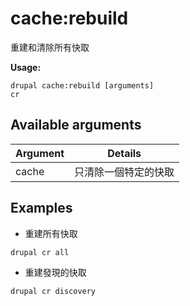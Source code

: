 # cache:rebuild
重建和清除所有快取

**Usage:**
```
drupal cache:rebuild [arguments]
cr
```

## Available arguments
Argument | Details
---------|-------------
cache | 只清除一個特定的快取

## Examples
* 重建所有快取
```
drupal cr all
```
* 重建發現的快取
```
drupal cr discovery
```
